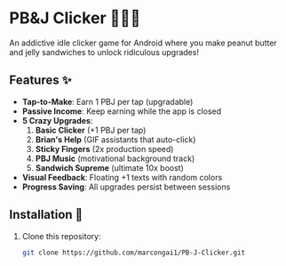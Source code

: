 # PB&J Clicker 🥜🍓🍞

An addictive idle clicker game for Android where you make peanut butter and jelly sandwiches to unlock ridiculous upgrades!

## Features ✨
- **Tap-to-Make**: Earn 1 PBJ per tap (upgradable)
- **Passive Income**: Keep earning while the app is closed
- **5 Crazy Upgrades**:
  1. **Basic Clicker** (+1 PBJ per tap)
  2. **Brian's Help** (GIF assistants that auto-click)
  3. **Sticky Fingers** (2x production speed)
  4. **PBJ Music** (motivational background track)
  5. **Sandwich Supreme** (ultimate 10x boost)
- **Visual Feedback**: Floating +1 texts with random colors
- **Progress Saving**: All upgrades persist between sessions

## Installation 📲
1. Clone this repository:
   ```bash
   git clone https://github.com/marcongai1/PB-J-Clicker.git
